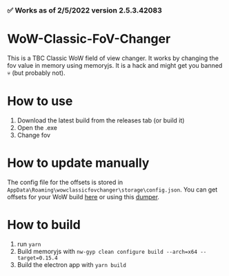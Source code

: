 ### ✅ Works as of 2/5/2022 version 2.5.3.42083

# WoW-Classic-FoV-Changer
This is a TBC Classic WoW field of view changer. 
It works by changing the fov value in memory using memoryjs. It is a hack and might get you banned 💀 (but probably not).

# How to use
1. Download the latest build from the releases tab (or build it)
2. Open the .exe
3. Change fov
# How to update manually
The config file for the offsets is stored in `AppData\Roaming\wowclassicfovchanger\storage\config.json`. You can get offsets for your WoW build [here](https://www.ownedcore.com/forums/world-of-warcraft/world-of-warcraft-bots-programs/wow-memory-editing) or using this [dumper](https://github.com/Razzue/Wow-Dumper).
# How to build
1. run `yarn`
2. Build memoryjs with `nw-gyp clean configure build --arch=x64 --target=0.15.4`
3. Build the electron app with `yarn build`
